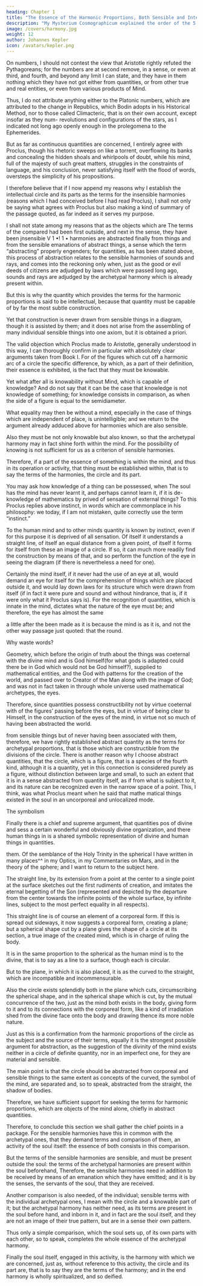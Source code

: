 ```yaml
---
heading: Chapter 1
title: "The Essence of the Harmonic Proportions, Both Sensible and Intelligible"
description: "My Mysterium Cosmographicum explained the order of the 5 solids in the world"
image: /covers/harmony.jpg
weight: 12
author: Johannes Kepler
icon: /avatars/kepler.png
---
```



On numbers, I should not contest the view that Aristotle rightly refuted the Pythagoreans; for the numbers are at second remove, in a sense, or even at third, and fourth, and beyond any limit I can state, and they have in them nothing which they have not got either from quantities, or from other true and real entities, or even from various products of Mind.

Thus, I do not attribute anything either to the Platonic numbers, which are attributed to the change in Republics, which Bodin adopts in his Historical Method, nor to those called Climacteric, that is on their own account, except insofar as they num-
revolutions and configurations of the stars, as I indicated not long ago openly enough in the prolegomena to the Ephemerides.

But as far as continuous quantities are concerned, I entirely agree with Proclus, though his rhetoric sweeps on like a torrent, overflowing its banks and concealing the hidden shoals and whirlpools of doubt, while his mind, full of the majesty of such great matters, struggles in the constraints of language, and his conclusion, never satisfying itself with the flood of words, oversteps the simplicity of his propositions.

I therefore believe that if I now append my reasons why I establish the intellectual circle and its parts as the terms for the insensible harmonies (reasons which I had conceived before I had read Proclus), I shall not only be saying what agrees with Proclus but also making a kind of summary of the passage quoted, as far indeed as it serves my purpose. 

I shall not state among my reasons that as the objects which are The terms of the compared had been first outside, and next in the sense, they have been jnsensibie 
V
1
•! 1
•
harmonies are abstracted finally from things and from the sensible emanations of abstract things, a sense which the term “abstracting” properly engenders; for quantities, as has been stated above, this process of abstraction relates to the sensible harmonies of sounds and rays, and comes into the reckoning only when, just as the good or evil deeds of citizens are adjudged by laws which were passed long ago, sounds and rays are adjudged by the archetypal harmony which is already present within. 

But this is why the quantity which provides the terms for the harmonic proportions is said to be intellectual, because that quantity must be capable of by far the most subtle construction. 

Yet that construction is never drawn from sensible things in a diagram, though it is assisted by them; and it does not arise from the assembling of many individual sensible things into one axiom, but it is obtained
a priori. 

The valid objection which Proclus made to Aristotle, generally understood in this way, I can thoroughly confirm in particular with absolutely clear arguments taken from Book I. For of the figures which cut off a harmonic arc of a circle the specific difference, by which, as a part of their definition, their essence is exhibited, is the fact that they must be knowable. 

Yet what after all is knowability without Mind, which is capable of knowledge? And do not say that it can be the case
that knowledge is not knowledge of something; for knowledge consists in comparison, as when the side of a figure is equal to the semidiameter.

What equality may then be without a mind, especially in the case of things which are independent of place, is unintelligible; and we return to the argument already adduced above for harmonies which are also sensible.

Also they must be not only knowable but also known, so that the archetypal harmony may in fact shine forth within the mind. For the possibility of knowing is not sufficient for us as a criterion of sensible
harmonies.

Therefore, if a part of the essence of something is within the mind, and thus in its operation or activity, that thing must be established within, that is to say the terms of the harmonies, the circle and its part.

You may ask how knowledge of a thing can be possessed, when The soul has the mind has never learnt it, and perhaps cannot learn it, if it is de- knowledge of mathematics by prived of sensation of external things? To this Proclus replies above instinct, in words which are commonplace in his philosophy: we today, if I am
not mistaken, quite correctly use the term “instinct.” 

To the human mind and to other minds quantity is known by instinct, even if for this purpose it is deprived of all sensation. Of itself it understands a straight line, of itself an equal distance from a given point, of itself it forms for itself from these an image of a circle. If so, it can much more readily find the construction by means of that, and so
perform the function of the eye in seeing the diagram (if there is nevertheless a need for one).

Certainly the mind itself, if it never had the use of an eye at all, would demand an eye for itself for the comprehension of things which are placed outside it, and would lay down laws for its structure which were drawn from itself (if in fact it were pure and sound and without hindrance, that is, if it were only what it Proclus says
is). For the recognition of quantities, which is innate in the mind, dictates what the nature of the eye must be; and therefore, the eye has almost the same

a little after the
been made as it is because the mind is as it is, and not the other way
passage just
quoted: that the
round.

Why waste words? 

Geometry, which before the origin of truth about the
things was coeternal with the divine mind and is God himself(for what
gods is adapted could
there be in God which would not be God himself?), supplied
to mathematical
entities, and the
God with patterns for the creation of the world, and passed over to
Creator of the
Man along with the image of God; and was not in fact taken in through
whole universe
used mathematical archetypes,
the eyes.

Therefore, since quantities possess constructibility not by virtue coeternal with
of the figures’ passing before the eyes, but in virtue of being clear to Himself, in the
construction of the eyes of the mind, in virtue not so much of having been abstracted
the world.

from sensible things but of never having been associated with them,
therefore, we have rightly established abstract quantity as the terms
for archetypal proportions, that is those which are constructible from
the divisions of the circle.
There is another reason why I choose abstract quantities, that the
circle, which is a figure, that is a species of the fourth kind, although
it is a quantity, yet in this connection is considered purely as a figure,
without distinction between large and small, to such an extent that
it is in a sense abstracted from quantity itself, as if from what is subject
to it, and its nature can be recognized even in the narrow space of
a point. This, I think, was what Proclus meant when he said that mathe­
matical things existed in the soul in an uncorporeal and unlocalized
mode.

The symbolism

Finally there is a chief and supreme argument, that quantities pos of divine and
sess a certain wonderful and obviously divine organization, and there
human things in
is a shared symbolic representation of divine and human things in
quantities.

them. Of the semblance of the Holy Trinity in the spherical I have
written in many places^^ in my Optics, in my Commentaries on Mars, and in the theory of the sphere; and I want to return to the subject here.

The straight line, by its extension from a point at the center to a single point at the surface sketches out the first rudiments of creation, and imitates the eternal begetting of the Son (represented and depicted by the departure from the center towards the infinite points of the whole surface, by infinite lines, subject
to the most perfect equality in all respects).

This straight line is of course an element of a corporeal form. If this is spread out sideways, it now suggests a corporeal form, creating a plane; but a spherical shape cut by a plane gives the shape of a circle at its section, a true image of the created mind, which is in charge of ruling the body. 

It is in the same proportion to the spherical as the human mind is to the divine, that is to say as a line to a surface, though each is circular.

But to the plane, in which it is also placed, it is as the curved to the straight, which are incompatible and incommensurable. 

Also the circle exists splendidly both in the plane which cuts, circumscribing the spherical shape, and in the spherical shape which is cut, by the mutual concurrence of the two, just as the mind both exists in the body, giving form to it and to its connections with the corporeal form, like a kind of irradiation shed from the divine face onto the body and drawing thence its more noble nature. 

Just as this is a confirmation from the harmonic proportions of the circle as the subject and the source of their terms, equally it is the strongest possible argument for abstraction, as the suggestion of the divinity of the mind exists neither in a circle of definite quantity, nor in an imperfect one, for they are material and sensible. 

The main point is that the circle should be abstracted from corporeal and sensible things to the same extent as concepts of the curved, the symbol of the mind, are separated and, so to speak, abstracted from the straight, the shadow of bodies. 

Therefore, we have sufficient support for seeking the terms
for harmonic proportions, which are objects of the mind alone, chiefly
in abstract quantities.

Therefore, to conclude this section we shall gather the chief points in a package. For the sensible harmonies have this in common with the archetypal ones, that they demand terms and comparison of them, an activity of the soul itself: the essence of both consists in this comparison.

But the terms of the sensible harmonies are sensible, and must be present outside the soul: the terms of the archetypal harmonies are present within the soul beforehand, Therefore, the sensible harmonies need in addition to be received by means of an emanation which they have emitted; and it is by the senses, the servants of the soul, that they are received.

Another comparison is also needed, of the individual; sensible terms with the individual archetypal ones, I mean with the circle and a knowable part of it; but the archetypal harmony has neither need, as its terms are present in the soul before 
hand, and inborn in it, and in fact are the soul itself, and they are not an image of their true pattern, but are in a sense their own pattern.

Thus only a simple comparison, which the soul sets up, of its own parts with each other, so to speak, completes the whole essence of the archetypal harmony. 

Finally the soul itself, engaged in this activity, is the harmony with which we are concerned, just as, without reference to this activity, the circle and its part are, that is to say they are the terms of the harmony; and in the end harmony is wholly spiritualized, and so deified. 
